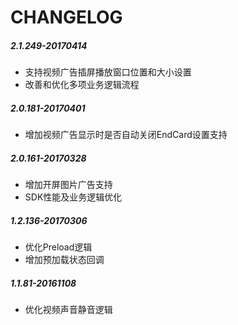 # CHANGELOG
##### 2.1.249-20170414
* 支持视频广告插屏播放窗口位置和大小设置
* 改善和优化多项业务逻辑流程

##### 2.0.181-20170401
* 增加视频广告显示时是否自动关闭EndCard设置支持

##### 2.0.161-20170328
* 增加开屏图片广告支持
* SDK性能及业务逻辑优化

##### 1.2.136-20170306
* 优化Preload逻辑
* 增加预加载状态回调

##### 1.1.81-20161108
* 优化视频声音静音逻辑

